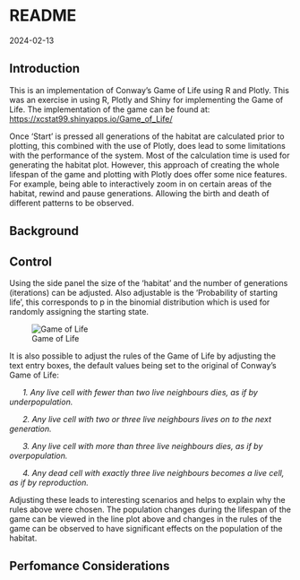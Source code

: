 README
================
2024-02-13

## Introduction

This is an implementation of Conway’s Game of Life using R and Plotly.
This was an exercise in using R, Plotly and Shiny for implementing the
Game of Life. The implementation of the game can be found at:
<https://xcstat99.shinyapps.io/Game_of_Life/>

Once ‘Start’ is pressed all generations of the habitat are calculated
prior to plotting, this combined with the use of Plotly, does lead to
some limitations with the performance of the system. Most of the
calculation time is used for generating the habitat plot. However, this
approach of creating the whole lifespan of the game and plotting with
Plotly does offer some nice features. For example, being able to
interactively zoom in on certain areas of the habitat, rewind and pause
generations. Allowing the birth and death of different patterns to be
observed.

## Background

## Control

Using the side panel the size of the ‘habitat’ and the number of
generations (iterations) can be adjusted. Also adjustable is the
‘Probability of starting life’, this corresponds to p in the binomial
distribution which is used for randomly assigning the starting state.

<figure>
<img src="//assets//Game.png" alt="Game of Life" />
<figcaption aria-hidden="true">Game of Life</figcaption>
</figure>

It is also possible to adjust the rules of the Game of Life by adjusting
the text entry boxes, the default values being set to the original of
Conway’s Game of Life:

      *1. Any live cell with fewer than two live neighbours dies, as if
by underpopulation.*

      *2. Any live cell with two or three live neighbours lives on to
the next generation.*

      *3. Any live cell with more than three live neighbours dies, as if
by overpopulation.*

      *4. Any dead cell with exactly three live neighbours becomes a
live cell, as if by reproduction.*

Adjusting these leads to interesting scenarios and helps to explain why
the rules above were chosen. The population changes during the lifespan
of the game can be viewed in the line plot above and changes in the
rules of the game can be observed to have significant effects on the
population of the habitat.

## Perfomance Considerations
